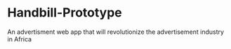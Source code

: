 # Handbill-Prototype
An advertisment web app that will revolutionize the advertisement industry in Africa
